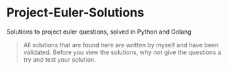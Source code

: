 # Project-Euler-Solutions
Solutions to project euler questions, solved in Python and Golang

> All solutions that are found here are written by myself and have been validated.
> Before you view the solutions, why not give the questions a try and test your solution.
